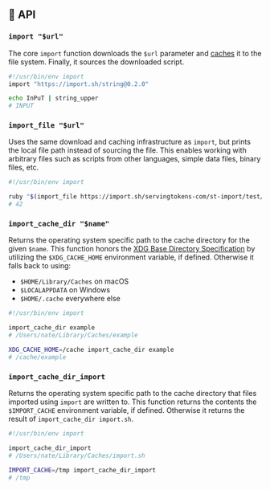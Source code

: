## 📜 API

### `import "$url"`

The core `import` function downloads the `$url` parameter and
[caches](./caching.md) it to the file system. Finally, it sources
the downloaded script.

```bash
#!/usr/bin/env import
import "https://import.sh/string@0.2.0"

echo InPuT | string_upper
# INPUT
```


### `import_file "$url"`

Uses the same download and caching infrastructure as `import`, but prints the
local file path instead of sourcing the file. This enables working with arbitrary
files such as scripts from other languages, simple data files, binary files, etc.

```bash
#!/usr/bin/env import

ruby "$(import_file https://import.sh/servingtokens-com/st-import/test/static/sum.rb)" 9 10 11 12
# 42
```


### `import_cache_dir "$name"`

Returns the operating system specific path to the cache directory for the given
`$name`. This function honors the [XDG Base Directory
Specification](https://specifications.freedesktop.org/basedir-spec/basedir-spec-latest.html)
by utilizing the `$XDG_CACHE_HOME` environment variable, if defined. Otherwise it
falls back to using:

 * `$HOME/Library/Caches` on macOS
 * `$LOCALAPPDATA` on Windows
 * `$HOME/.cache` everywhere else

```bash
#!/usr/bin/env import

import_cache_dir example
# /Users/nate/Library/Caches/example

XDG_CACHE_HOME=/cache import_cache_dir example
# /cache/example
```


### `import_cache_dir_import`

Returns the operating system specific path to the cache directory that files
imported using `import` are written to. This function returns the contents the
`$IMPORT_CACHE` environment variable, if defined. Otherwise it returns the result
of `import_cache_dir import.sh`.

```bash
#!/usr/bin/env import

import_cache_dir_import
# /Users/nate/Library/Caches/import.sh

IMPORT_CACHE=/tmp import_cache_dir_import
# /tmp
```
